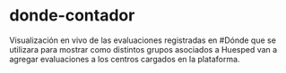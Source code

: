 # donde-contador
Visualización en vivo de las  evaluaciones registradas en #Dónde que se utilizara para mostrar como distintos grupos  asociados a Huesped van a agregar evaluaciones a los centros cargados en la plataforma.
